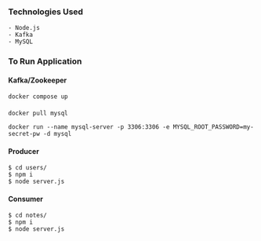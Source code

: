 ### Technologies Used

    - Node.js
    - Kafka
    - MySQL

### To Run Application

#### Kafka/Zookeeper

```
docker compose up
```

####
```
docker pull mysql

docker run --name mysql-server -p 3306:3306 -e MYSQL_ROOT_PASSWORD=my-secret-pw -d mysql
```
####

#### Producer
```
$ cd users/
$ npm i 
$ node server.js
```

#### Consumer
```
$ cd notes/
$ npm i
$ node server.js
```